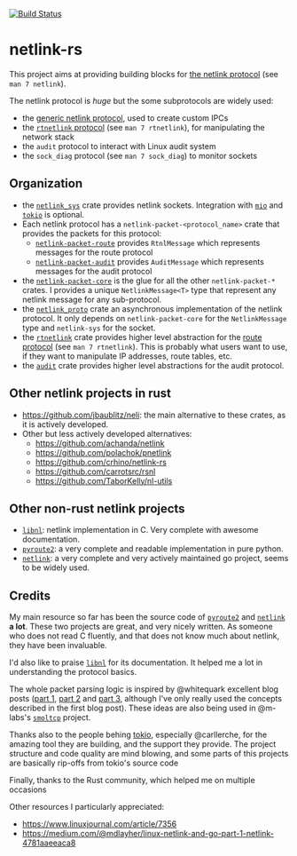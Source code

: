 [![Build Status](https://travis-ci.org/little-dude/netlink.svg?branch=master)](https://travis-ci.org/little-dude/netlink)

# netlink-rs

This project aims at providing building blocks for [the netlink
protocol](https://en.wikipedia.org/wiki/Netlink) (see `man 7 netlink`).

The netlink protocol is _huge_ but the some subprotocols are widely
used:

- the [generic netlink protocol](https://lwn.net/Articles/208755/), used to create custom IPCs
- the [`rtnetlink` protocol](https://www.infradead.org/~tgr/libnl/doc/route.html) (see `man 7 rtnetlink`), for manipulating the network stack
- the `audit` protocol to interact with Linux audit system
- the `sock_diag` protocol (see `man 7 sock_diag`) to monitor sockets

## Organization

- the [`netlink_sys`](./netlink-sys) crate provides netlink sockets.  Integration with
  [`mio`](https://github.com/carllerche/mio) and [`tokio`](https://github.com/tokio-rs/) is
  optional.
- Each netlink protocol has a `netlink-packet-<protocol_name>` crate that provides the packets for
  this protocol:
    - [`netlink-packet-route`](./netlink-packet-route) provides `RtnlMessage` which represents
      messages for the route protocol
    - [`netlink-packet-audit`](./netlink-packet-audit) provides `AuditMessage` which represents
      messages for the audit protocol
- the [`netlink-packet-core`](./netlink-packet-core) is the glue for all the other
  `netlink-packet-*` crates. I provides a unique `NetlinkMessage<T>` type that represent any netlink
  message for any sub-protocol.
- the [`netlink_proto`](./netlink-proto) crate an asynchronous implementation of the netlink
  protocol. It only depends on `netlink-packet-core` for the `NetlinkMessage` type and `netlink-sys`
  for the socket.
- the [`rtnetlink`](./rtnetlink) crate provides higher level abstraction for the [route
  protocol](https://www.infradead.org/~tgr/libnl/doc/route.html) (see `man 7 rtnetlink`). This is
  probably what users want to use, if they want to manipulate IP addresses, route tables, etc.
- the [`audit`](./audit) crate provides higher level abstractions for the audit protocol.

## Other netlink projects in rust

- https://github.com/jbaublitz/neli: the main alternative to these crates, as it is actively
  developed.
- Other but less actively developed alternatives:
  - https://github.com/achanda/netlink
  - https://github.com/polachok/pnetlink
  - https://github.com/crhino/netlink-rs
  - https://github.com/carrotsrc/rsnl
  - https://github.com/TaborKelly/nl-utils

## Other non-rust netlink projects

- [`libnl`](https://www.infradead.org/~tgr/libnl/): netlink implementation in
  C. Very complete with awesome documentation.
- [`pyroute2`](https://github.com/svinota/pyroute2/tree/master/pyroute2/netlink): a very complete and readable implementation in pure python.
- [`netlink`](https://github.com/vishvananda/netlink): a very complete and very actively maintained go project, seems to be widely used.

## Credits

My main resource so far has been the source code of
[`pyroute2`](https://github.com/svinota/pyroute2/tree/master/pyroute2/netlink)
and [`netlink`](https://github.com/vishvananda/netlink) **a lot**. These two
projects are great, and very nicely written. As someone who does not read C
fluently, and that does not know much about netlink, they have been invaluable.

I'd also like to praise [`libnl`](https://www.infradead.org/~tgr/libnl/) for
its documentation. It helped me a lot in understanding the protocol basics.

The whole packet parsing logic is inspired by @whitequark excellent blog posts
([part 1](https://lab.whitequark.org/notes/2016-12-13/abstracting-over-mutability-in-rust/),
[part 2](https://lab.whitequark.org/notes/2016-12-17/owning-collections-in-heap-less-rust/)
and [part 3](https://lab.whitequark.org/notes/2017-01-16/abstracting-over-mutability-in-rust-macros/),
although I've only really used the concepts described in the first blog post).
These ideas are also being used in @m-labs's
[`smoltcp`](https://github.com/m-labs/smoltcp) project.

Thanks also to the people behing [tokio](tokio.rs), especially
@carllerche, for the amazing tool they are building, and the support
they provide. The project structure and code quality are mind blowing,
and some parts of this projects are basically rip-offs from tokio's
source code

Finally, thanks to the Rust community, which helped me on multiple occasions

Other resources I particularly appreciated:

- https://www.linuxjournal.com/article/7356
- https://medium.com/@mdlayher/linux-netlink-and-go-part-1-netlink-4781aaeeaca8
